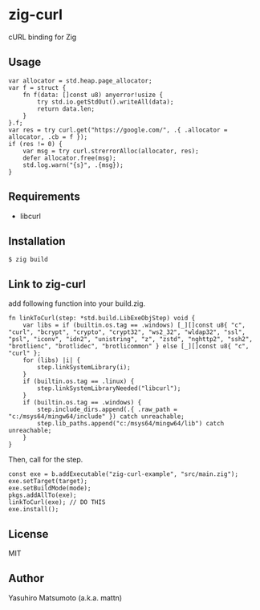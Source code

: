 # zig-curl

cURL binding for Zig

## Usage

```zig
var allocator = std.heap.page_allocator;
var f = struct {
    fn f(data: []const u8) anyerror!usize {
        try std.io.getStdOut().writeAll(data);
        return data.len;
    }
}.f;
var res = try curl.get("https://google.com/", .{ .allocator = allocator, .cb = f });
if (res != 0) {
    var msg = try curl.strerrorAlloc(allocator, res);
    defer allocator.free(msg);
    std.log.warn("{s}", .{msg});
}
```

## Requirements

* libcurl

## Installation

```
$ zig build
```

## Link to zig-curl

add following function into your build.zig.

```zig
fn linkToCurl(step: *std.build.LibExeObjStep) void {
    var libs = if (builtin.os.tag == .windows) [_][]const u8{ "c", "curl", "bcrypt", "crypto", "crypt32", "ws2_32", "wldap32", "ssl", "psl", "iconv", "idn2", "unistring", "z", "zstd", "nghttp2", "ssh2", "brotlienc", "brotlidec", "brotlicommon" } else [_][]const u8{ "c", "curl" };
    for (libs) |i| {
        step.linkSystemLibrary(i);
    }
    if (builtin.os.tag == .linux) {
        step.linkSystemLibraryNeeded("libcurl");
    }
    if (builtin.os.tag == .windows) {
        step.include_dirs.append(.{ .raw_path = "c:/msys64/mingw64/include" }) catch unreachable;
        step.lib_paths.append("c:/msys64/mingw64/lib") catch unreachable;
    }
}
```

Then, call for the step.

```zig
const exe = b.addExecutable("zig-curl-example", "src/main.zig");
exe.setTarget(target);
exe.setBuildMode(mode);
pkgs.addAllTo(exe);
linkToCurl(exe); // DO THIS
exe.install();
```

## License

MIT

## Author

Yasuhiro Matsumoto (a.k.a. mattn)
